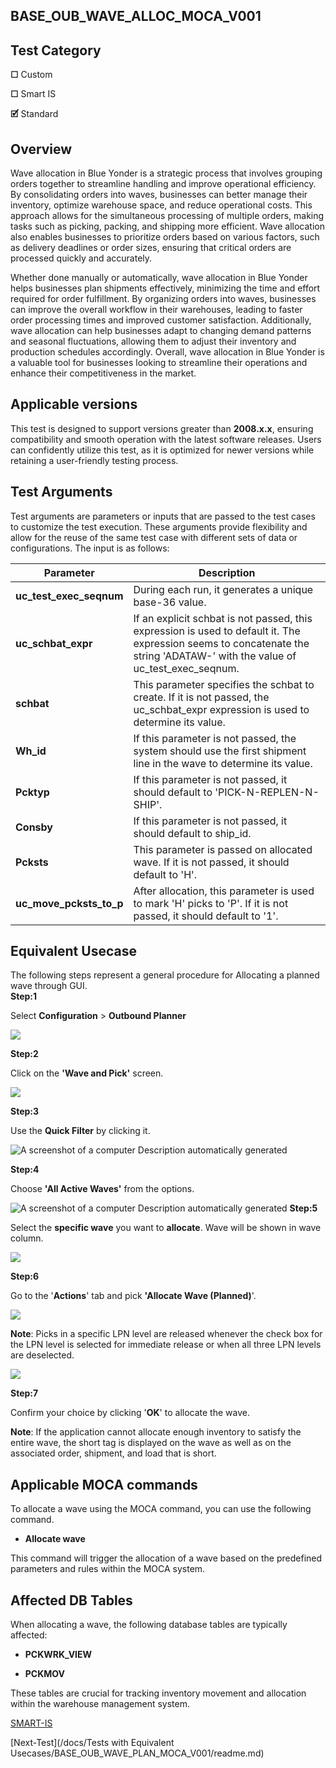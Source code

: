 
## **BASE_OUB_WAVE_ALLOC_MOCA_V001**
## **Test Category**
**☐** Custom

**☐** Smart IS

**🗹** Standard

## **Overview**
Wave allocation in Blue Yonder is a strategic process that involves
grouping orders together to streamline handling and improve operational
efficiency. By consolidating orders into waves, businesses can better
manage their inventory, optimize warehouse space, and reduce operational
costs. This approach allows for the simultaneous processing of multiple
orders, making tasks such as picking, packing, and shipping more
efficient. Wave allocation also enables businesses to prioritize orders
based on various factors, such as delivery deadlines or order sizes,
ensuring that critical orders are processed quickly and accurately.

Whether done manually or automatically, wave allocation in Blue Yonder
helps businesses plan shipments effectively, minimizing the time and
effort required for order fulfillment. By organizing orders into waves,
businesses can improve the overall workflow in their warehouses, leading
to faster order processing times and improved customer satisfaction.
Additionally, wave allocation can help businesses adapt to changing
demand patterns and seasonal fluctuations, allowing them to adjust their
inventory and production schedules accordingly. Overall, wave allocation
in Blue Yonder is a valuable tool for businesses looking to streamline
their operations and enhance their competitiveness in the market.

## **Applicable versions**

This test is designed to support versions greater than **2008.x.x**,
ensuring compatibility and smooth operation with the latest software
releases. Users can confidently utilize this test, as it is optimized
for newer versions while retaining a user-friendly testing process.

## **Test Arguments**

Test arguments are parameters or inputs that are passed to the test
cases to customize the test execution. These arguments provide
flexibility and allow for the reuse of the same test case with different
sets of data or configurations. The input is as follows:

  | Parameter              | Description                                                                                           |
| ---------------------- | ----------------------------------------------------------------------------------------------------- |
| **uc_test_exec_seqnum** | During each run, it generates a unique base-36 value.                                                 |
| **uc_schbat_expr**     | If an explicit schbat is not passed, this expression is used to default it. The expression seems to concatenate the string 'ADATAW-' with the value of uc_test_exec_seqnum. |
| **schbat**             | This parameter specifies the schbat to create. If it is not passed, the uc_schbat_expr expression is used to determine its value. |
| **Wh_id**              | If this parameter is not passed, the system should use the first shipment line in the wave to determine its value. |
| **Pcktyp**             | If this parameter is not passed, it should default to 'PICK-N-REPLEN-N-SHIP'.                         |
| **Consby**             | If this parameter is not passed, it should default to ship_id.                                        |
| **Pcksts**             | This parameter is passed on allocated wave. If it is not passed, it should default to 'H'.            |
| **uc_move_pcksts_to_p**| After allocation, this parameter is used to mark 'H' picks to 'P'. If it is not passed, it should default to '1'. |

 

## **Equivalent Usecase**

The following steps represent a general procedure for Allocating a
planned wave through GUI.\
**Step:1**

Select **Configuration** \> **Outbound Planner**

![](mediaa/media/image1.png)

**Step:2**

Click on the **\'Wave and Pick\'** screen.

![](mediaa/media/image2.png)

**Step:3**

Use the **Quick Filter** by clicking it.

![A screenshot of a computer Description automatically
generated](mediaa/media/image3.png)

**Step:4**

Choose **\'All Active Waves\'** from the options.

![A screenshot of a computer Description automatically
generated](mediaa/media/image4.png)
**Step:5**

Select the **specific wave** you want to **allocate**. Wave will be
shown in wave column.

![](mediaa/media/image5.png)

**Step:6**

Go to the \'**Actions**\' tab and pick **\'Allocate Wave (Planned)**\'.

![](mediaa/media/image6.png)

**Note**: Picks in a specific LPN level are released whenever the check
box for the LPN level is selected for immediate release or when all
three LPN levels are deselected.

![](mediaa/media/image7.png)

**Step:7**

Confirm your choice by clicking \'**OK**\' to allocate the wave.

**Note**: If the application cannot allocate enough inventory to satisfy
the entire wave, the short tag is displayed on the wave as well as on
the associated order, shipment, and load that is short.

## **Applicable MOCA commands**

To allocate a wave using the MOCA command, you can use the following
command.

-   **Allocate wave**

This command will trigger the allocation of a wave based on the
predefined parameters and rules within the MOCA system.

## **Affected DB Tables**
When allocating a wave, the following database tables are typically
affected:

-   **PCKWRK_VIEW**

-   **PCKMOV**

These tables are crucial for tracking inventory movement and allocation
within the warehouse management system.



[SMART-IS](https://www.smart-is.pk) 

[Next-Test](/docs/Tests with Equivalent Usecases/BASE_OUB_WAVE_PLAN_MOCA_V001/readme.md)


